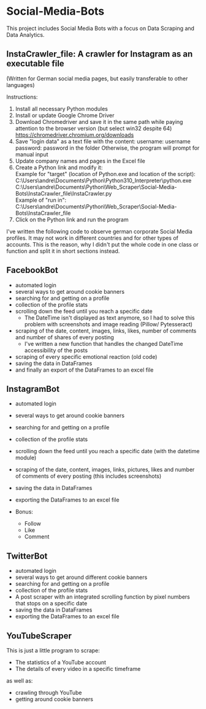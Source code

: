 # Social-Media-Bots
This project includes Social Media Bots with a focus on Data Scraping and Data Analytics.</br>

## InstaCrawler_file: A crawler for Instagram as an executable file 
(Written for German social media pages, but easily transferable to other languages)

Instructions:
1. Install all necessary Python modules
2. Install or update Google Chrome Driver
3. Download Chromedriver and save it in the same path while paying attention to the browser version (but select win32 despite 64)
https://chromedriver.chromium.org/downloads
4. Save "login data" as a text file with the content:
username: username
password: password
in the folder
Otherwise, the program will prompt for manual input
5. Update company names and pages in the Excel file
6. Create a Python link and modify it:</br>
   Example for "target" (location of Python.exe and location of the script):</br>
   C:\Users\andre\Documents\Python\Python310_Interpreter\python.exe     
   C:\Users\andre\Documents\Python\Web_Scraper\Social-Media-Bots\InstaCrawler_file\InstaCrawler.py</br>
   Example of "run in":</br>
   C:\Users\andre\Documents\Python\Web_Scraper\Social-Media-Bots\InstaCrawler_file
7. Click on the Python link and run the program

I've written the following code to observe german corporate Social Media profiles. It may not work in different countries and for other types of accounts. This is the reason, why I didn't put the whole code in one class or function and split it in short sections instead.</br>

## FacebookBot

- automated login
- several ways to get around cookie banners
- searching for and getting on a profile
- collection of the profile stats
- scrolling down the feed until you reach a specific date
  - The DateTime isn't displayed as text anymore, so I had to solve this problem with screenshots and image reading (Pillow/ Pytesseract)
- scraping of the date, content, images, links, likes, number of comments and number of shares of every posting 
  - I've written a new function that handles the changed DateTime accessibility of the posts 
- scraping of every specific emotional reaction (old code)
- saving the data in DataFrames 
- and finally an export of the DataFrames to an excel file 

## InstagramBot

- automated login
- several ways to get around cookie banners
- searching for and getting on a profile
- collection of the profile stats
- scrolling down the feed until you reach a specific date (with the datetime module)
- scraping of the date, content, images, links, pictures, likes and number of comments of every posting (this includes screenshots)
- saving the data in DataFrames 
- exporting the DataFrames to an excel file 

- Bonus:
  - Follow
  - Like
  - Comment

## TwitterBot

- automated login
- several ways to get around different cookie banners
- searching for and getting on a profile
- collection of the profile stats
- A post scraper with an integrated scrolling function by pixel numbers that stops on a specific date
- saving the data in DataFrames
- exporting the DataFrames to an excel file 

## YouTubeScraper

This is just a little program to scrape:
- The statistics of a YouTube account
- The details of every video in a specific timeframe</br>

as well as:
- crawling through YouTube
- getting around cookie banners
